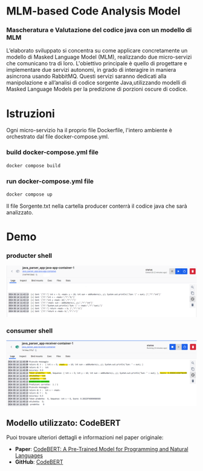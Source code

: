 # MLM-based Code Analysis Model
### Mascheratura e Valutazione del codice java con un modello di MLM

L’elaborato sviluppato si concentra su come applicare concretamente un modello di Masked Language Model (MLM), realizzando due micro-servizi
che comunicano tra di loro. L'obiettivo principale è quello di progettare e implementare due servizi autonomi, in grado di interagire in maniera asincrona usando RabbitMQ. Questi servizi saranno
dedicati alla manipolazione e all’analisi di codice sorgente Java,utilizzando modelli di Masked Language Models per la predizione di porzioni oscure di
codice.

# Istruzioni
Ogni micro-servizio ha il proprio file Dockerfile, l'intero ambiente è orchestrato dal file docker-compose.yml.

 ### build docker-compose.yml file
```bash
docker compose build
```

### run docker-compose.yml file
```bash
docker compose up
```

Il file Sorgente.txt nella cartella producer conterrà il codice java che sarà analizzato.

# Demo

### producter shell
![Alt text](images/sender.png)

### consumer shell
![Alt text](images/cns.png)

## Modello utilizzato: CodeBERT

Puoi trovare ulteriori dettagli e informazioni nel paper originale:

- **Paper**: [CodeBERT: A Pre-Trained Model for Programming and Natural Languages](https://arxiv.org/pdf/2002.08155.pdf)
- **GitHub**: [CodeBERT](https://github.com/microsoft/CodeBERT)


